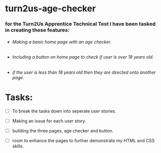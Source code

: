 # turn2us-age-checker

### for the Turn2Us Apprentice Technical Test I have been tasked in creating these features:

- ###### Making a basic home page with an age checker.

- ###### Including a button on home page to check if user is over 18 years old.

- ###### if the user is less than 18 years old then they are directed onto another page.

# Tasks:

- [ ] To break the tasks down into seperate user stories.
- [ ] Making an issue for each user story.
- [ ] building the three pages, age checker and button.
- [ ] room to enhance the pages to further demonstrate my HTML and CSS skills.

